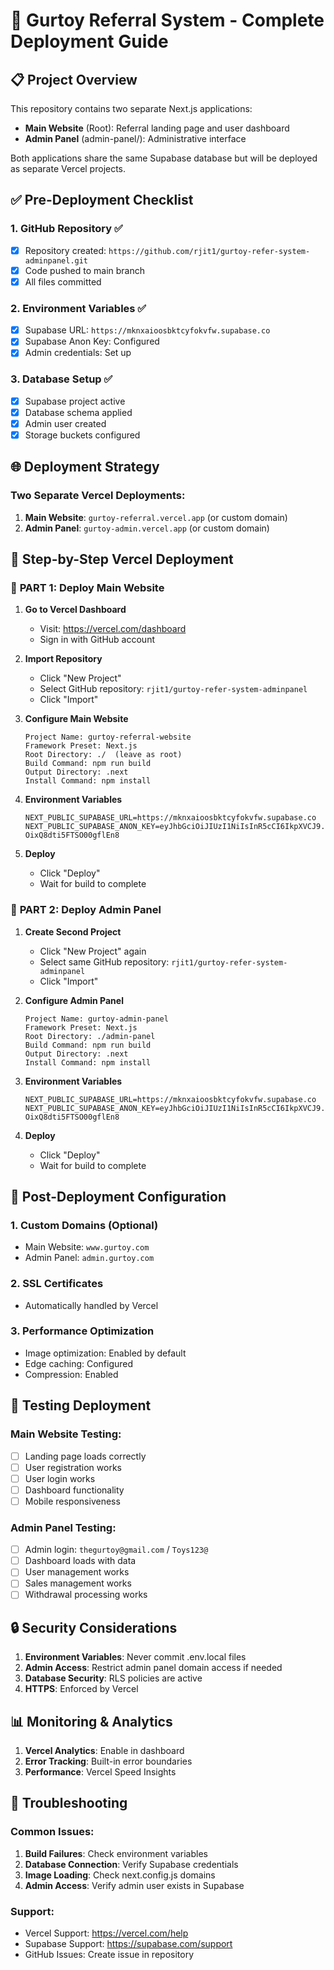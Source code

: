 # 🚀 Gurtoy Referral System - Complete Deployment Guide

## 📋 Project Overview

This repository contains two separate Next.js applications:
- **Main Website** (Root): Referral landing page and user dashboard
- **Admin Panel** (admin-panel/): Administrative interface

Both applications share the same Supabase database but will be deployed as separate Vercel projects.

## ✅ Pre-Deployment Checklist

### 1. GitHub Repository ✅
- [x] Repository created: `https://github.com/rjit1/gurtoy-refer-system-adminpanel.git`
- [x] Code pushed to main branch
- [x] All files committed

### 2. Environment Variables ✅
- [x] Supabase URL: `https://mknxaioosbktcyfokvfw.supabase.co`
- [x] Supabase Anon Key: Configured
- [x] Admin credentials: Set up

### 3. Database Setup ✅
- [x] Supabase project active
- [x] Database schema applied
- [x] Admin user created
- [x] Storage buckets configured

## 🌐 Deployment Strategy

### Two Separate Vercel Deployments:

1. **Main Website**: `gurtoy-referral.vercel.app` (or custom domain)
2. **Admin Panel**: `gurtoy-admin.vercel.app` (or custom domain)

## 📝 Step-by-Step Vercel Deployment

### 🎯 **PART 1: Deploy Main Website**

1. **Go to Vercel Dashboard**
   - Visit: https://vercel.com/dashboard
   - Sign in with GitHub account

2. **Import Repository**
   - Click "New Project"
   - Select GitHub repository: `rjit1/gurtoy-refer-system-adminpanel`
   - Click "Import"

3. **Configure Main Website**
   ```
   Project Name: gurtoy-referral-website
   Framework Preset: Next.js
   Root Directory: ./  (leave as root)
   Build Command: npm run build
   Output Directory: .next
   Install Command: npm install
   ```

4. **Environment Variables**
   ```
   NEXT_PUBLIC_SUPABASE_URL=https://mknxaioosbktcyfokvfw.supabase.co
   NEXT_PUBLIC_SUPABASE_ANON_KEY=eyJhbGciOiJIUzI1NiIsInR5cCI6IkpXVCJ9.eyJpc3MiOiJzdXBhYmFzZSIsInJlZiI6Im1rbnhhaW9vc2JrdGN5Zm9rdmZ3Iiwicm9sZSI6ImFub24iLCJpYXQiOjE3NTUwNjY4NzIsImV4cCI6MjA3MDY0Mjg3Mn0.2UtfvqfZegZ1_hrkngG0O-OixQ8dti5FTSO00gflEn8
   ```

5. **Deploy**
   - Click "Deploy"
   - Wait for build to complete

### 🎯 **PART 2: Deploy Admin Panel**

1. **Create Second Project**
   - Click "New Project" again
   - Select same GitHub repository: `rjit1/gurtoy-refer-system-adminpanel`
   - Click "Import"

2. **Configure Admin Panel**
   ```
   Project Name: gurtoy-admin-panel
   Framework Preset: Next.js
   Root Directory: ./admin-panel
   Build Command: npm run build
   Output Directory: .next
   Install Command: npm install
   ```

3. **Environment Variables**
   ```
   NEXT_PUBLIC_SUPABASE_URL=https://mknxaioosbktcyfokvfw.supabase.co
   NEXT_PUBLIC_SUPABASE_ANON_KEY=eyJhbGciOiJIUzI1NiIsInR5cCI6IkpXVCJ9.eyJpc3MiOiJzdXBhYmFzZSIsInJlZiI6Im1rbnhhaW9vc2JrdGN5Zm9rdmZ3Iiwicm9sZSI6ImFub24iLCJpYXQiOjE3NTUwNjY4NzIsImV4cCI6MjA3MDY0Mjg3Mn0.2UtfvqfZegZ1_hrkngG0O-OixQ8dti5FTSO00gflEn8
   ```

4. **Deploy**
   - Click "Deploy"
   - Wait for build to complete

## 🔧 Post-Deployment Configuration

### 1. Custom Domains (Optional)
- Main Website: `www.gurtoy.com`
- Admin Panel: `admin.gurtoy.com`

### 2. SSL Certificates
- Automatically handled by Vercel

### 3. Performance Optimization
- Image optimization: Enabled by default
- Edge caching: Configured
- Compression: Enabled

## 🧪 Testing Deployment

### Main Website Testing:
- [ ] Landing page loads correctly
- [ ] User registration works
- [ ] User login works
- [ ] Dashboard functionality
- [ ] Mobile responsiveness

### Admin Panel Testing:
- [ ] Admin login: `thegurtoy@gmail.com` / `Toys123@`
- [ ] Dashboard loads with data
- [ ] User management works
- [ ] Sales management works
- [ ] Withdrawal processing works

## 🔒 Security Considerations

1. **Environment Variables**: Never commit .env.local files
2. **Admin Access**: Restrict admin panel domain access if needed
3. **Database Security**: RLS policies are active
4. **HTTPS**: Enforced by Vercel

## 📊 Monitoring & Analytics

1. **Vercel Analytics**: Enable in dashboard
2. **Error Tracking**: Built-in error boundaries
3. **Performance**: Vercel Speed Insights

## 🚨 Troubleshooting

### Common Issues:
1. **Build Failures**: Check environment variables
2. **Database Connection**: Verify Supabase credentials
3. **Image Loading**: Check next.config.js domains
4. **Admin Access**: Verify admin user exists in Supabase

### Support:
- Vercel Support: https://vercel.com/help
- Supabase Support: https://supabase.com/support
- GitHub Issues: Create issue in repository
